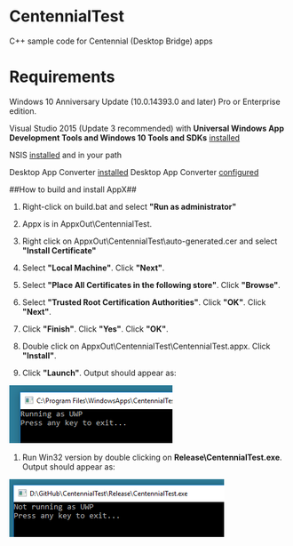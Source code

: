 # CentennialTest
C++ sample code for Centennial (Desktop Bridge) apps

# Requirements #

Windows 10 Anniversary Update (10.0.14393.0 and later) Pro or Enterprise edition.

Visual Studio 2015 (Update 3 recommended) with **Universal Windows App Development Tools and Windows 10 Tools and SDKs** [installed](https://msdn.microsoft.com/en-us/library/e2h7fzkw.aspx)

NSIS [installed](http://nsis.sourceforge.net/Download) and in your path 

Desktop App Converter [installed](https://www.microsoft.com/en-us/store/p/desktopappconverter/9nblggh4skzw)
Desktop App Converter [configured ](https://msdn.microsoft.com/en-us/windows/uwp/porting/desktop-to-uwp-run-desktop-app-converter)

##How to build and install AppX##

1. Right-click on build.bat and select **"Run as administrator"**

1. Appx is in AppxOut\CentennialTest.

1. Right click on AppxOut\CentennialTest\auto-generated.cer and select **"Install Certificate"**

1. Select **"Local Machine"**. Click **"Next"**.

1. Select **"Place All Certificates in the following store"**. Click **"Browse"**.

1. Select **"Trusted Root Certification Authorities"**. Click **"OK"**.  Click **"Next"**.

1. Click **"Finish"**. Click **"Yes"**. Click **"OK"**.

1. Double click on AppxOut\CentennialTest\CentennialTest.appx. Click **"Install"**.

1. Click **"Launch"**. Output should appear as:

 ![](images/uwp.png "")

1. Run Win32 version by double clicking on **Release\CentennialTest.exe**. Output should appear as:

 ![](images/not-uwp.png "")
